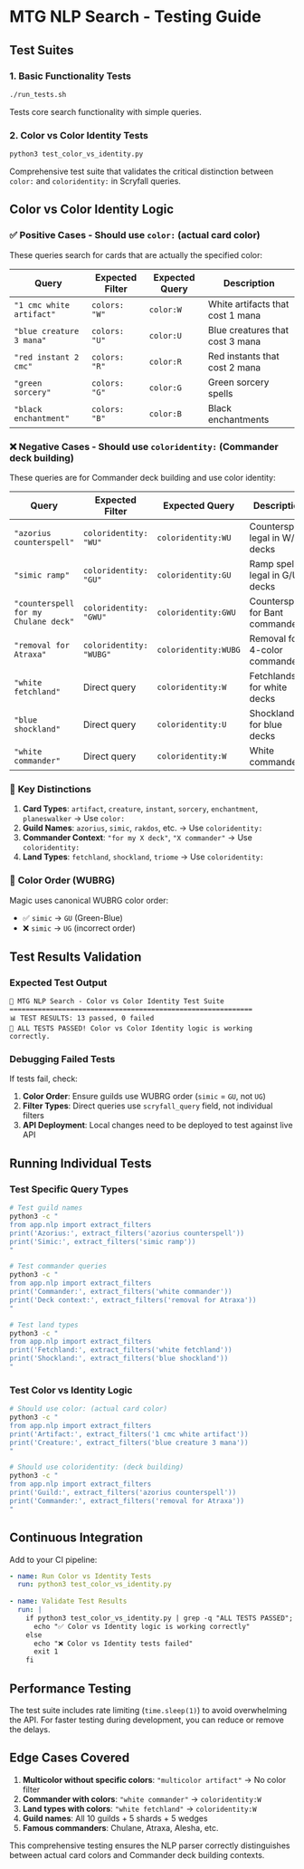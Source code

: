 # MTG NLP Search - Testing Guide

## Test Suites

### 1. Basic Functionality Tests
```bash
./run_tests.sh
```
Tests core search functionality with simple queries.

### 2. Color vs Color Identity Tests
```bash
python3 test_color_vs_identity.py
```
Comprehensive test suite that validates the critical distinction between `color:` and `coloridentity:` in Scryfall queries.

## Color vs Color Identity Logic

### ✅ **Positive Cases** - Should use `color:` (actual card color)
These queries search for cards that are actually the specified color:

| Query | Expected Filter | Expected Query | Description |
|-------|----------------|----------------|-------------|
| `"1 cmc white artifact"` | `colors: "W"` | `color:W` | White artifacts that cost 1 mana |
| `"blue creature 3 mana"` | `colors: "U"` | `color:U` | Blue creatures that cost 3 mana |
| `"red instant 2 cmc"` | `colors: "R"` | `color:R` | Red instants that cost 2 mana |
| `"green sorcery"` | `colors: "G"` | `color:G` | Green sorcery spells |
| `"black enchantment"` | `colors: "B"` | `color:B` | Black enchantments |

### ❌ **Negative Cases** - Should use `coloridentity:` (Commander deck building)
These queries are for Commander deck building and use color identity:

| Query | Expected Filter | Expected Query | Description |
|-------|----------------|----------------|-------------|
| `"azorius counterspell"` | `coloridentity: "WU"` | `coloridentity:WU` | Counterspells legal in W/U decks |
| `"simic ramp"` | `coloridentity: "GU"` | `coloridentity:GU` | Ramp spells legal in G/U decks |
| `"counterspell for my Chulane deck"` | `coloridentity: "GWU"` | `coloridentity:GWU` | Counterspells for Bant commander |
| `"removal for Atraxa"` | `coloridentity: "WUBG"` | `coloridentity:WUBG` | Removal for 4-color commander |
| `"white fetchland"` | Direct query | `coloridentity:W` | Fetchlands for white decks |
| `"blue shockland"` | Direct query | `coloridentity:U` | Shocklands for blue decks |
| `"white commander"` | Direct query | `coloridentity:W` | White commanders |

### 🎯 **Key Distinctions**

1. **Card Types**: `artifact`, `creature`, `instant`, `sorcery`, `enchantment`, `planeswalker` → Use `color:`
2. **Guild Names**: `azorius`, `simic`, `rakdos`, etc. → Use `coloridentity:`
3. **Commander Context**: `"for my X deck"`, `"X commander"` → Use `coloridentity:`
4. **Land Types**: `fetchland`, `shockland`, `triome` → Use `coloridentity:`

### 🔧 **Color Order (WUBRG)**
Magic uses canonical WUBRG color order:
- ✅ `simic` → `GU` (Green-Blue)
- ❌ `simic` → `UG` (incorrect order)

## Test Results Validation

### Expected Test Output
```
🧪 MTG NLP Search - Color vs Color Identity Test Suite
============================================================
📊 TEST RESULTS: 13 passed, 0 failed
🎉 ALL TESTS PASSED! Color vs Color Identity logic is working correctly.
```

### Debugging Failed Tests
If tests fail, check:

1. **Color Order**: Ensure guilds use WUBRG order (`simic` = `GU`, not `UG`)
2. **Filter Types**: Direct queries use `scryfall_query` field, not individual filters
3. **API Deployment**: Local changes need to be deployed to test against live API

## Running Individual Tests

### Test Specific Query Types
```bash
# Test guild names
python3 -c "
from app.nlp import extract_filters
print('Azorius:', extract_filters('azorius counterspell'))
print('Simic:', extract_filters('simic ramp'))
"

# Test commander queries  
python3 -c "
from app.nlp import extract_filters
print('Commander:', extract_filters('white commander'))
print('Deck context:', extract_filters('removal for Atraxa'))
"

# Test land types
python3 -c "
from app.nlp import extract_filters
print('Fetchland:', extract_filters('white fetchland'))
print('Shockland:', extract_filters('blue shockland'))
"
```

### Test Color vs Identity Logic
```bash
# Should use color: (actual card color)
python3 -c "
from app.nlp import extract_filters
print('Artifact:', extract_filters('1 cmc white artifact'))
print('Creature:', extract_filters('blue creature 3 mana'))
"

# Should use coloridentity: (deck building)
python3 -c "
from app.nlp import extract_filters  
print('Guild:', extract_filters('azorius counterspell'))
print('Commander:', extract_filters('removal for Atraxa'))
"
```

## Continuous Integration

Add to your CI pipeline:
```yaml
- name: Run Color vs Identity Tests
  run: python3 test_color_vs_identity.py
  
- name: Validate Test Results
  run: |
    if python3 test_color_vs_identity.py | grep -q "ALL TESTS PASSED"; then
      echo "✅ Color vs Identity logic is working correctly"
    else
      echo "❌ Color vs Identity tests failed"
      exit 1
    fi
```

## Performance Testing

The test suite includes rate limiting (`time.sleep(1)`) to avoid overwhelming the API. For faster testing during development, you can reduce or remove the delays.

## Edge Cases Covered

1. **Multicolor without specific colors**: `"multicolor artifact"` → No color filter
2. **Commander with colors**: `"white commander"` → `coloridentity:W`
3. **Land types with colors**: `"white fetchland"` → `coloridentity:W`
4. **Guild names**: All 10 guilds + 5 shards + 5 wedges
5. **Famous commanders**: Chulane, Atraxa, Alesha, etc.

This comprehensive testing ensures the NLP parser correctly distinguishes between actual card colors and Commander deck building contexts.
